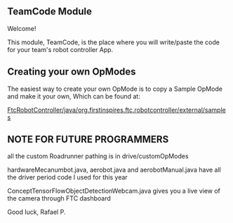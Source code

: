 ## TeamCode Module

Welcome!

This module, TeamCode, is the place where you will write/paste the code for your team's
robot controller App.

## Creating your own OpModes

The easiest way to create your own OpMode is to copy a Sample OpMode and make it your own, Which can be found at:

[FtcRobotController/java/org.firstinspires.ftc.robotcontroller/external/samples](./../../../../../../../FtcRobotController/java/org.firstinspires.ftc.robotcontroller/external/samples)

## NOTE FOR FUTURE PROGRAMMERS

all the custom Roadrunner pathing is in drive/customOpModes

hardwareMecanumbot.java, aerobot.java and aerobotManual.java have all the driver period code I used for this year

ConceptTensorFlowObjectDetectionWebcam.java gives you a live view of the camera through FTC dashboard

Good luck,
Rafael P.
